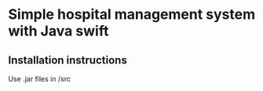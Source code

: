 # Simple hospital management system with Java swift 

## Installation instructions 

Use .jar files in /src
